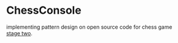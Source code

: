 # ChessConsole
implementing pattern design  on open source code for chess game  
[stage two](java-console_chess-master12).
